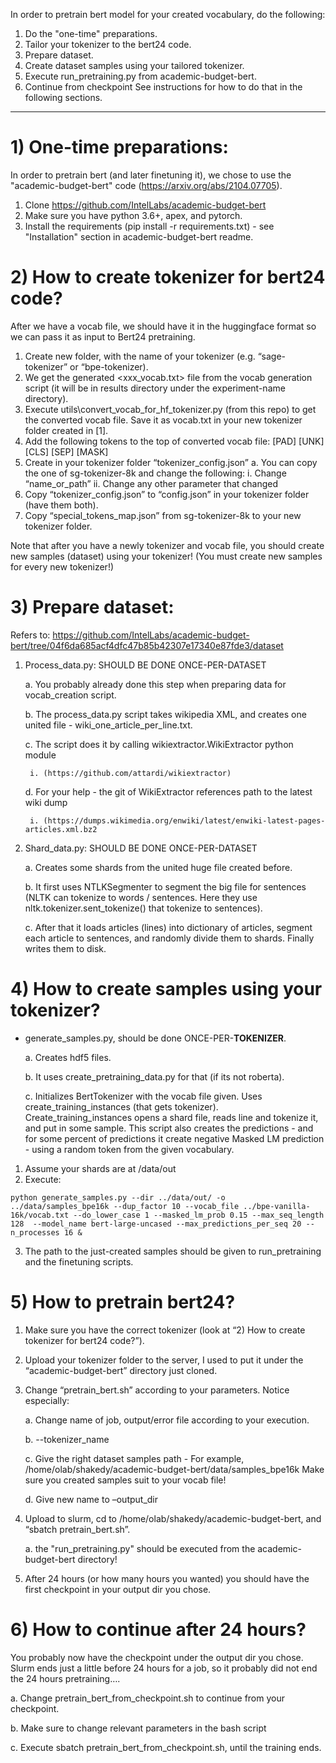 In order to pretrain bert model for your created vocabulary, do the following:
1. Do the "one-time" preparations.
2. Tailor your tokenizer to the bert24 code.
3. Prepare dataset.
4. Create dataset samples using your tailored tokenizer.
5. Execute run_pretraining.py from academic-budget-bert.
6. Continue from checkpoint 
See instructions for how to do that in the following sections.

----------------------------------------------------------------------------------------------------------------

# 1) One-time preparations:
In order to pretrain bert (and later finetuning it), we chose to use the "academic-budget-bert" code (https://arxiv.org/abs/2104.07705).

1. Clone https://github.com/IntelLabs/academic-budget-bert
2. Make sure you have python 3.6+, apex, and pytorch.
3. Install the requirements (pip install -r requirements.txt) - see "Installation" section in academic-budget-bert readme.

# 2) How to create tokenizer for bert24 code?
After we have a vocab file, we should have it in the huggingface format so we can pass it as input to Bert24 pretraining.

1. Create new folder, with the name of your tokenizer (e.g. “sage-tokenizer” or “bpe-tokenizer).
2. We get the generated <xxx_vocab.txt> file from the vocab generation script (it will be in results directory under the experiment-name directory).
3. Execute utils\convert_vocab_for_hf_tokenizer.py (from this repo) to get the converted vocab file. Save it as vocab.txt in your new tokenizer folder created in [1].
4. Add the following tokens to the top of converted vocab file:
[PAD]
[UNK]
[CLS]
[SEP]
[MASK]
5. Create in your tokenizer folder “tokenizer_config.json”
    a. You can copy the one of sg-tokenizer-8k and change the following:
        i. Change “name_or_path”
        ii. Change any other parameter that changed
6. Copy “tokenizer_config.json” to “config.json” in your tokenizer folder (have them both).
7. Copy “special_tokens_map.json” from sg-tokenizer-8k to your new tokenizer folder.

Note that after you have a newly tokenizer and vocab file, you should create new samples (dataset) using your tokenizer!
(You must create new samples for every new tokenizer!)

# 3) Prepare dataset:
Refers to: https://github.com/IntelLabs/academic-budget-bert/tree/04f6da685acf4dfc47b85b42307e17340e87fde3/dataset

1. Process_data.py: SHOULD BE DONE ONCE-PER-DATASET

    a. You probably already done this step when preparing data for vocab_creation script.

    b. The process_data.py script takes wikipedia XML, and creates one united file - wiki_one_article_per_line.txt.

    c. The script does it by calling wikiextractor.WikiExtractor python module 

        i. (https://github.com/attardi/wikiextractor)

    d. For your help - the git of WikiExtractor references path to the latest wiki dump 

        i. (https://dumps.wikimedia.org/enwiki/latest/enwiki-latest-pages-articles.xml.bz2

2. Shard_data.py: SHOULD BE DONE ONCE-PER-DATASET

    a. Creates some shards from the united huge file created before.

    b. It first uses NTLKSegmenter to segment the big file for sentences (NLTK can tokenize to words / sentences. Here they use nltk.tokenizer.sent_tokenize() that tokenize to sentences).

    c. After that it loads articles (lines) into dictionary of articles, segment each article to sentences, and randomly divide them to shards. Finally writes them to disk.

# 4) How to create samples using your tokenizer?
- generate_samples.py, should be done ONCE-PER-**TOKENIZER**.

    a. Creates hdf5 files.

    b. It uses create_pretraining_data.py for that (if its not roberta).

    c. Initializes BertTokenizer with the vocab file given. Uses create_training_instances (that gets tokenizer). Create_training_instances opens a shard file, reads line and tokenize it, and put in some sample. This script also creates the predictions - and for some percent of predictions it create negative Masked LM prediction - using a random token from the given vocabulary.

1. Assume your shards are at /data/out
2. Execute:
```
python generate_samples.py --dir ../data/out/ -o ../data/samples_bpe16k --dup_factor 10 --vocab_file ../bpe-vanilla-16k/vocab.txt --do_lower_case 1 --masked_lm_prob 0.15 --max_seq_length 128  --model_name bert-large-uncased --max_predictions_per_seq 20 --n_processes 16 &
```
3. The path to the just-created samples should be given to run_pretraining and the finetuning scripts.

# 5) How to pretrain bert24?
1. Make sure you have the correct tokenizer (look at “2) How to create tokenizer for bert24 code?”).
2. Upload your tokenizer folder to the server, I used to put it under the “academic-budget-bert” directory just cloned.
3. Change “pretrain_bert.sh” according to your parameters. Notice especially:

    a. Change name of job, output/error file according to your execution.

    b. --tokenizer_name <your-tokenizer-folder-name-here>
    
    c. Give the right dataset samples path - For example, /home/olab/shakedy/academic-budget-bert/data/samples_bpe16k
        Make sure you created samples suit to your vocab file! 

    d. Give new name to –output_dir

4. Upload to slurm, cd to /home/olab/shakedy/academic-budget-bert, and “sbatch pretrain_bert.sh”.

    a. the "run_pretraining.py" should be executed from the academic-budget-bert directory!

5. After 24 hours (or how many hours you wanted) you should have the first checkpoint in your output dir you chose.

# 6) How to continue after 24 hours?
You probably now have the checkpoint under the output dir you chose.
Slurm ends just a little before 24 hours for a job, so it probably did not end the 24 hours pretraining….

a. Change pretrain_bert_from_checkpoint.sh to continue from your checkpoint.

b. Make sure to change relevant parameters in the bash script

c. Execute sbatch pretrain_bert_from_checkpoint.sh, until the training ends.
